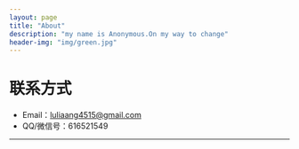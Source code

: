 ```yaml
---
layout: page
title: "About"
description: "my name is Anonymous.On my way to change"
header-img: "img/green.jpg"
---
```





# 联系方式

*   Email：luliaang4515@gmail.com
*   QQ/微信号：616521549

* * *

